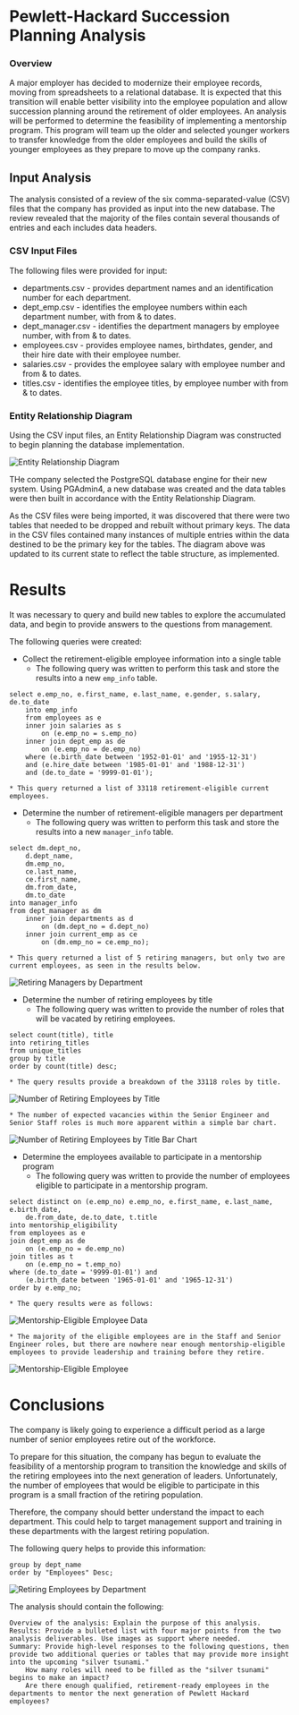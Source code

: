 # Pewlett-Hackard Succession Planning Analysis

### Overview
A major employer has decided to modernize their employee records, moving from spreadsheets to a relational database.  It is expected that this transition will enable better visibility into the employee population and allow succession planning around the retirement of older employees.  An analysis will be performed to determine the feasibility of implementing a mentorship program.  This program will team up the older and selected younger workers to transfer knowledge from the older employees and build the skills of younger employees as they prepare to move up the company ranks.

## Input Analysis
The analysis consisted of a review of the six comma-separated-value (CSV) files that the company has provided as input into the new database.  The review revealed that the majority of the files contain several thousands of entries and each includes data headers.

### CSV Input Files
The following files were provided for input:

* departments.csv - provides department names and an identification number for each department.
* dept_emp.csv -  identifies the employee numbers within each department number, with from & to dates.
* dept_manager.csv - identifies the department managers by employee number, with from & to dates.
* employees.csv - provides employee names, birthdates, gender, and their hire date with their employee number.
* salaries.csv - provides the employee salary with employee number and from & to dates.
* titles.csv - identifies the employee titles, by employee number with from & to dates.

### Entity Relationship Diagram
Using the CSV input files, an Entity Relationship Diagram was constructed to begin planning the database implementation. 

![Entity Relationship Diagram](Images/EmployeeDB.png)


THe company selected the PostgreSQL database engine for their new system. Using PGAdmin4, a new database was created and the data tables were then built in accordance with the Entity Relationship Diagram.

As the CSV files were being imported, it was discovered that there were two tables that needed to be dropped and rebuilt without primary keys.  The data in the CSV files contained many instances of multiple entries within the data destined to be the primary key for the tables.  The diagram above was updated to its current state to reflect the table structure, as implemented.

# Results

It was necessary to query and build new tables to explore the accumulated data, and begin to provide answers to the questions from management.

The following queries were created:

* Collect the retirement-eligible employee information into a single table
	* The following query was written to perform this task and store the results into a new ```emp_info``` table.
	
```-- Employee list 1
select e.emp_no, e.first_name, e.last_name, e.gender, s.salary, de.to_date
	into emp_info
	from employees as e
	inner join salaries as s
		on (e.emp_no = s.emp_no)
	inner join dept_emp as de
		on (e.emp_no = de.emp_no)
	where (e.birth_date between '1952-01-01' and '1955-12-31')
	and (e.hire_date between '1985-01-01' and '1988-12-31')
	and (de.to_date = '9999-01-01');
```

	* This query returned a list of 33118 retirement-eligible current employees.
	
* Determine the number of retirement-eligible managers per department
	* The following query was written to perform this task and store the results into a new ```manager_info``` table.


```-- List (2) of managers per department
select dm.dept_no,
	d.dept_name,
	dm.emp_no,
	ce.last_name,
	ce.first_name,
	dm.from_date,
	dm.to_date
into manager_info
from dept_manager as dm
	inner join departments as d
		on (dm.dept_no = d.dept_no)
	inner join current_emp as ce
		on (dm.emp_no = ce.emp_no);
```

	* This query returned a list of 5 retiring managers, but only two are current employees, as seen in the results below.
	
![Retiring Managers by Department](Images/Retiring_Managers_by_Department.png)


* Determine the number of retiring employees by title
	* The following query was written to provide the number of roles that will be vacated by retiring employees.

```-- Identify the number of retiring employees by title
select count(title), title
into retiring_titles
from unique_titles
group by title
order by count(title) desc;
```


	* The query results provide a breakdown of the 33118 roles by title.
	
![Number of Retiring Employees by Title](Images/Number_of_Retiring_Employees_by_Title-data.png)

	* The number of expected vacancies within the Senior Engineer and Senior Staff roles is much more apparent within a simple bar chart.

![Number of Retiring Employees by Title Bar Chart](Images/Number_of_Retiring_Employees_by_Title.png)
	
* Determine the employees available to participate in a mentorship program
	* The following query was written to provide the number of employees eligible to participate in a mentorship program.
	
	
```--Identify the employees eligible for participation in a mentorship program
select distinct on (e.emp_no) e.emp_no, e.first_name, e.last_name, e.birth_date,
	de.from_date, de.to_date, t.title
into mentorship_eligibility
from employees as e
join dept_emp as de
	on (e.emp_no = de.emp_no)
join titles as t
	on (e.emp_no = t.emp_no)
where (de.to_date = '9999-01-01') and
	(e.birth_date between '1965-01-01' and '1965-12-31')
order by e.emp_no;
```


	* The query results were as follows:

![Mentorship-Eligible Employee Data](Images/Eligible_for_Mentorship-data.png)

	* The majority of the eligible employees are in the Staff and Senior Engineer roles, but there are nowhere near enough mentorship-eligible employees to provide leadership and training before they retire.

![Mentorship-Eligible Employee](Images/Eligible_for_Mentorship.png)


# Conclusions
The company is likely going to experience a difficult period as a large number of senior employees retire out of the workforce.

To prepare for this situation, the company has begun to evaluate the feasibility of a mentorship program to transition the knowledge and skills of the retiring employees into the next generation of leaders.  Unfortunately, the number of employees that would be eligible to participate in this program is a small fraction of the retiring population.

Therefore, the company should better understand the impact to each department.  This could help to target management support and training in these departments with the largest retiring population.

The following query helps to provide this information:

```select count(emp_no) as "Employees", dept_name from dept_info
group by dept_name
order by "Employees" Desc;
```


![Retiring Employees by Department](Images/Retiring_Employees_by_Department.png)


The analysis should contain the following:

    Overview of the analysis: Explain the purpose of this analysis.
    Results: Provide a bulleted list with four major points from the two analysis deliverables. Use images as support where needed.
    Summary: Provide high-level responses to the following questions, then provide two additional queries or tables that may provide more insight into the upcoming "silver tsunami."
        How many roles will need to be filled as the "silver tsunami" begins to make an impact?
        Are there enough qualified, retirement-ready employees in the departments to mentor the next generation of Pewlett Hackard employees?

